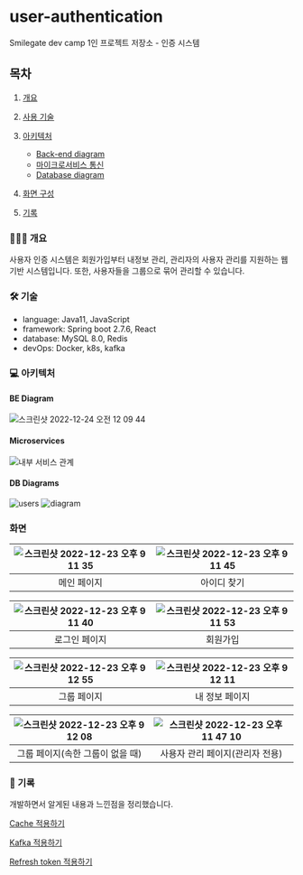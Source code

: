 # user-authentication
Smilegate dev camp 1인 프로젝트 저장소 - 인증 시스템

## 목차
1. [개요](#-개요)

2. [사용 기술](#-기술)

3. [아키텍처](#-아키텍처)
    - [Back-end diagram](#be-diagram)
    - [마이크로서비스 통신](#microservices)
    - [Database diagram](#db-diagrams)

4. [화면 구성](#화면)

5. [기록](#-기술)

### 👩🏻‍🔧 개요
사용자 인증 시스템은 회원가입부터 내정보 관리, 관리자의 사용자 관리를 지원하는 웹 기반 시스템입니다. 또한, 사용자들을 그룹으로 묶어 관리할 수 있습니다.

### 🛠 기술
- language: Java11, JavaScript
- framework: Spring boot 2.7.6, React
- database: MySQL 8.0, Redis
- devOps: Docker, k8s, kafka

### 💻 아키텍처
#### BE Diagram
![스크린샷 2022-12-24 오전 12 09 44](https://user-images.githubusercontent.com/58351498/209357577-e9c983e3-64d2-4313-ac97-b5c09e290a2a.png)

#### Microservices
![내부 서비스 관계](https://user-images.githubusercontent.com/58351498/208632973-fd3fd046-9d73-44be-b2c8-fa20752fa8db.png)

#### DB Diagrams
![users](https://user-images.githubusercontent.com/58351498/208630845-87e4ac8e-e7eb-4157-8a58-1d1a4112db87.png)
![diagram](https://user-images.githubusercontent.com/58351498/208630856-d5966521-0287-4e8a-ae7a-1e90b095928d.png)

### 화면

| ![스크린샷 2022-12-23 오후 9 11 35](https://user-images.githubusercontent.com/58351498/209353236-f38f010f-8777-4409-a9d3-3309e553ac30.png) | ![스크린샷 2022-12-23 오후 9 11 45](https://user-images.githubusercontent.com/58351498/209353233-f1701eed-c2d6-40a1-be79-7b9b722470d6.png) |
|:--------------------------------------------------------------------------------------------------------------------------------------------:|:--------------------------------------------------------------------------------------------------------------------------------------------:|
 |                                                                                                     메인 페이지                                   |                                                                    아이디 찾기                                                                    |

|  ![스크린샷 2022-12-23 오후 9 11 40](https://user-images.githubusercontent.com/58351498/209353235-f4a1600b-856a-4bd8-a8a0-b6e0880137ff.png)  | ![스크린샷 2022-12-23 오후 9 11 53](https://user-images.githubusercontent.com/58351498/209353231-0d4e8eea-72e7-4445-9204-f1f3c3be1f5a.png) |
|:----------------------------------------------------------------------------------------------------------------------------------------------:|:--------------------------------------------------------------------------------------------------------------------------------------------:|
|                                                                    로그인 페이지                                                                     |                                                                     회원가입                                                                     |

|  ![스크린샷 2022-12-23 오후 9 12 55](https://user-images.githubusercontent.com/58351498/209353222-cfaba590-3ff9-4964-88c4-e1f321cef327.png)  |  ![스크린샷 2022-12-23 오후 9 12 11](https://user-images.githubusercontent.com/58351498/209353224-995b9167-5f81-4a2d-a4f6-7d4332763373.png)  |
|:----------------------------------------------------------------------------------------------------------------------------------------------:|:----------------------------------------------------------------------------------------------------------------------------------------------:|
|                                                                     그룹 페이지                                                                     | 내 정보 페이지                                                                                                                                     |

| ![스크린샷 2022-12-23 오후 9 12 08](https://user-images.githubusercontent.com/58351498/209353229-181fec35-45c6-42a0-badc-875a36d7a209.png) | ![스크린샷 2022-12-23 오후 11 47 10](https://user-images.githubusercontent.com/58351498/209354867-e5dc5d85-7988-4908-b77f-457ca68f453e.png) |
|:--------------------------------------------------------------------------------------------------------------------------------------------:|:---------------------------------------------------------------------------------------------------------------------------------------------:|
|                                                             그룹 페이지(속한 그룹이 없을 때)                                                              |                                                              사용자 관리 페이지(관리자 전용)                                                               |
### 📃 기록
개발하면서 알게된 내용과 느낀점을 정리했습니다.

[Cache 적용하기](https://velog.io/@mardi2020/Cache-%EC%A0%81%EC%9A%A9%ED%95%98%EA%B8%B0)

[Kafka 적용하기](https://velog.io/@mardi2020/kafka-%EC%A0%81%EC%9A%A9%ED%95%98%EA%B8%B0)

[Refresh token 적용하기](https://velog.io/@mardi2020/JWT-access-token-refresh-token)